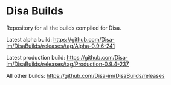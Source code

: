 # Disa Builds

Repository for all the builds compiled for Disa.

Latest alpha build: https://github.com/Disa-im/DisaBuilds/releases/tag/Alpha-0.9.6-241

Latest production build: https://github.com/Disa-im/DisaBuilds/releases/tag/Production-0.9.4-237

All other builds: https://github.com/Disa-im/DisaBuilds/releases
